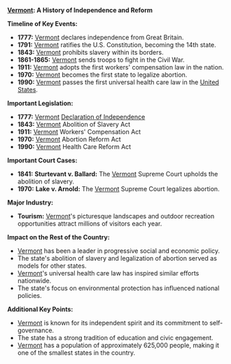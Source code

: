 **[Vermont](./../vermont/): A History of Independence and Reform**

**Timeline of Key Events:**

* **1777:** [Vermont](./../vermont/) declares independence from Great Britain.
* **1791:** [Vermont](./../vermont/) ratifies the U.S. Constitution, becoming the 14th state.
* **1843:** [Vermont](./../vermont/) prohibits slavery within its borders.
* **1861-1865:** [Vermont](./../vermont/) sends troops to fight in the Civil War.
* **1911:** [Vermont](./../vermont/) adopts the first workers' compensation law in the nation.
* **1970:** [Vermont](./../vermont/) becomes the first state to legalize abortion.
* **1990:** [Vermont](./../vermont/) passes the first universal health care law in the [United States](./../united-states/).

**Important Legislation:**

* **1777:** [Vermont](./../vermont/) [Declaration of Independence](./../declaration-of-independence/)
* **1843:** [Vermont](./../vermont/) Abolition of Slavery Act
* **1911:** [Vermont](./../vermont/) Workers' Compensation Act
* **1970:** [Vermont](./../vermont/) Abortion Reform Act
* **1990:** [Vermont](./../vermont/) Health Care Reform Act

**Important Court Cases:**

* **1841:** **Sturtevant v. Ballard:** The [Vermont](./../vermont/) Supreme Court upholds the abolition of slavery.
* **1970:** **Lake v. Arnold:** The [Vermont](./../vermont/) Supreme Court legalizes abortion.

**Major Industry:**

* **Tourism:** [Vermont](./../vermont/)'s picturesque landscapes and outdoor recreation opportunities attract millions of visitors each year.

**Impact on the Rest of the Country:**

* [Vermont](./../vermont/) has been a leader in progressive social and economic policy.
* The state's abolition of slavery and legalization of abortion served as models for other states.
* [Vermont](./../vermont/)'s universal health care law has inspired similar efforts nationwide.
* The state's focus on environmental protection has influenced national policies.

**Additional Key Points:**

* [Vermont](./../vermont/) is known for its independent spirit and its commitment to self-governance.
* The state has a strong tradition of education and civic engagement.
* [Vermont](./../vermont/) has a population of approximately 625,000 people, making it one of the smallest states in the country.